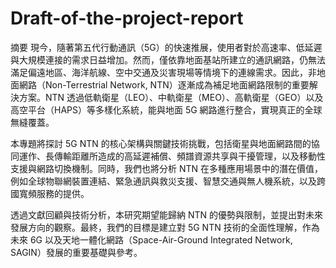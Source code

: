 # Draft-of-the-project-report

摘要
現今，隨著第五代行動通訊（5G）的快速推展，使用者對於高速率、低延遲與大規模連接的需求日益增加。然而，僅依靠地面基站所建立的通訊網路，仍無法滿足偏遠地區、海洋航線、空中交通及災害現場等情境下的連線需求。因此，非地面網路（Non-Terrestrial Network, NTN）逐漸成為補足地面網路限制的重要解決方案。NTN 透過低軌衛星（LEO）、中軌衛星（MEO）、高軌衛星（GEO）以及高空平台（HAPS）等多樣化系統，能與地面 5G 網路進行整合，實現真正的全球無縫覆蓋。

本專題將探討 5G NTN 的核心架構與關鍵技術挑戰，包括衛星與地面網路間的協同運作、長傳輸距離所造成的高延遲補償、頻譜資源共享與干擾管理，以及移動性支援與網路切換機制。同時，我們也將分析 NTN 在多種應用場景中的潛在價值，例如全球物聯網裝置連結、緊急通訊與救災支援、智慧交通與無人機系統，以及跨國寬頻服務的提供。

透過文獻回顧與技術分析，本研究期望能歸納 NTN 的優勢與限制，並提出對未來發展方向的觀察。最終，我們的目標是建立對 5G NTN 技術的全面性理解，作為未來 6G 以及天地一體化網路（Space-Air-Ground Integrated Network, SAGIN）發展的重要基礎與參考。
